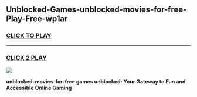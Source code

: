 
## Unblocked-Games-unblocked-movies-for-free-Play-Free-wp1ar
<h3>
<a href="https://premium76.site?title=unblocked-movies-for-free&ref=19M">CLICK TO PLAY</a></h3>
<hr>

<h3>
<a href="https://premium76.site?title=unblocked-movies-for-free&ref=19M">CLICK 2 PLAY</a>
  
</h3>

<a href="https://premium76.site?title=unblocked-movies-for-free&ref=19M"><img src="https://clearcache.store/games.png"></a>


**unblocked-movies-for-free games unblocked: Your Gateway to Fun and Accessible Online Gaming**

